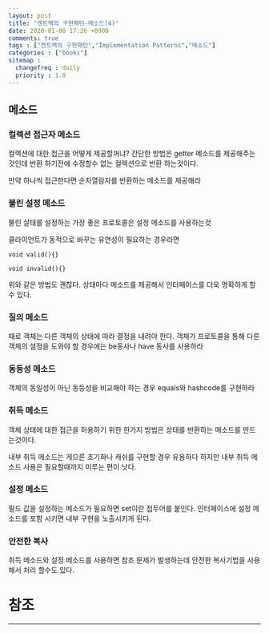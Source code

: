 ```yaml
---
layout: post
title: "켄트백의 구현패턴-메소드(4)"
date: 2020-01-08 17:26 +0900
comments: true
tags : ["켄트백의 구현패턴","Implementation Patterns","메소드"]
categories : ["books"]
sitemap :
  changefreq : daily
  priority : 1.0
---
```


## 메소드

### 컬렉션 접근자 메소드

컬렉션에 대한 접근을 어떻게 제공할꺼냐? 간단한 방법은 getter 메소드를 제공해주는것인데 반환 하기전에 수정할수 없는 컬렉션으로 반환 하는것이다.

만약 하나씩 접근한다면 순차열람자를 반환하는 메소드를 제공해라

### 불린 설정 메소드

불린 살태를 설정하는 가장 좋은 프로토콜은 설정 메소드를 사용하는것

클라이언트가 동적으로 바꾸는 유연성이 필요하는 경우라면 

```
void valid(){}

void invalid(){}

```

위와 같은 방법도 괜찮다. 상태마다 메소드를 제공해서 인터페이스를 더욱 명확하게 할수 있다.

### 질의 메소드

때로 객체는 다른 객체의 상태에 따라 결정을 내려야 한다. 객체가 프로토콜을 통해 다른 객체의 셜정을 도와야 할 경우에는 be동사나 have 동사를 사용하라

### 동등성 메소드

객체의 동일성이 아닌 동등성을 비교해야 하는 경우 equals와 hashcode를 구현하라

### 취득 메소드

객체 상태에 대한 접근을 허용하기 위한 한가지 방법은 상태를 반환하는 메소드를 만드는것이다.

내부 취득 메소드는 게으른 초기화나 캐쉬를 구현할 경우 유용하다 하지만 내부 취득 메소드 사용은 필요할때까지 미루는 편이 낫다.

### 설정 메소드

필드 값을 설정하는 메소드가 필요하면 set이란 접두어를 붙인다. 인터페이스에 설정 메소드를 포함 시키면 내부 구현을 노출시키게 된다.

### 안전한 복사

취득 메소드와 설정 메소드를 사용하면 참조 문제가 발생하는데 안전한 복사기법을 사용해서 처리 할수도 있다.


# 참조
-----



